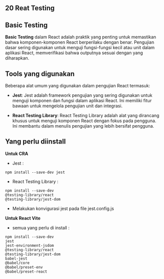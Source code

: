 ## 20 Reat Testing

## Basic Testing
<b>Basic Testing</b> dalam React adalah praktik yang penting untuk memastikan bahwa komponen-komponen React berperilaku dengan benar. Pengujian dasar sering digunakan untuk menguji fungsi-fungsi kecil atau unit dalam aplikasi React, memverifikasi bahwa outputnya sesuai dengan yang diharapkan.

## Tools yang digunakan
Beberapa alat umum yang digunakan dalam pengujian React termasuk:

- <b>Jest</b>: Jest adalah framework pengujian yang sering digunakan untuk menguji komponen dan fungsi dalam aplikasi React. Ini memiliki fitur bawaan untuk mengelola pengujian unit dan integrasi.

- <b>React Testing Library</b>: React Testing Library adalah alat yang dirancang khusus untuk menguji komponen React dengan fokus pada pengguna. Ini membantu dalam menulis pengujian yang lebih bersifat pengguna.

## Yang perlu diinstall
<b>Untuk CRA</b>
- Jest :
```
npm install --save-dev jest
```
- React Testing Library :
```
npm install --save-dev 
@testing-library/react 
@testing-library/jest-dom
```
- Melakukan konvigurasi jest pada file jest.config.js

<b>Untuk React Vite</b>
- semua yang perlu di install :
```
npm install --save-dev 
jest 
jest-environment-jsdom 
@testing-library/react 
@testing-library/jest-dom
babel-jest
@babel/core
@babel/preset-env
@babel/preset-react
```


